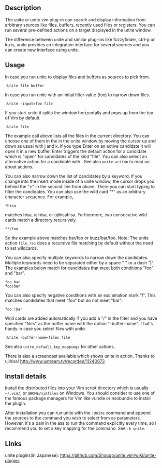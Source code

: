 ## Description

The unite or unite.vim plug-in can search and display information from
arbitrary sources like files, buffers, recently used files or registers.  You
can run several pre-defined actions on a target displayed in the unite window.

The difference between unite and similar plug-ins like fuzzyfinder,
ctrl-p or ku is, unite provides an integration interface for several
sources and you can create new interface using unite.

## Usage

In case you run unite to display files and buffers as sources to pick
from.

	:Unite file buffer


In case you run unite with an initial filter value (foo) to narrow
down files.

	:Unite -input=foo file


If you start unite it splits the window horizontally and pops up
from the top of Vim by default. 

	:Unite file

The example call above lists all the files in the current directory. You can
choose one of them in the in the unite window by moving the cursor up and down
as usual with j and k. If you type Enter on an active candidate it will open
it in a new buffer. Enter triggers the default action for a candidate which is
"open" for candidates of the kind "file". You can also select an alternative
action for a candidate with <Tab>. See also `unite-action` to read on about
actions.

You can also narrow down the list of candidates by a keyword. If you change
into the insert mode inside of a unite window, the cursor drops you behind the
">" in the second line from above. There you can start typing to filter the
candidates.  You can also use the wild card "*" as an arbitrary character
sequence. For example, 

	*hisa

matches hisa, ujihisa, or ujihisahisa. Furthermore, two consecutive wild cards
match a directory recursively. 

	**/foo

So the example above matches bar/foo or buzz/bar/foo.
Note: The unite action `file_rec` does a recursive file matching by default
without the need to set wildcards.

You can also specify multiple keywords to narrow down the candidates. Multiple
keywords need to be separated either by a space " " or a dash "|". The
examples below match for candidates that meet both conditions "foo" and "bar".

	foo bar
	foo|bar

You can also specify negative conditions with an exclamation mark "!".  This
matches candidates that meet "foo" but do not meet "bar".

	foo !bar

Wild cards are added automatically if you add a "/" in the filter and you have
specified "files" as the buffer name with the option "-buffer-name". That's
handy in case you select files with unite.

	:Unite -buffer-name=files file

See also `unite_default_key_mappings` for other actions.

There is also a screencast available which shows unite in action. Thanks to
ujihisa! http://www.ustream.tv/recorded/11240673

## Install details

Install the distributed files into your Vim script directory which is usually
`~/.vim/`, or `$HOME/vimfiles` on Windows. You should consider to use one of the
famous package managers for Vim like vundle or neobundle to install the
plugin.

After installation you can run unite with the `:Unite` command and append the
sources to the command you wish to select from as parameters. However, it's a
pain in the ass to run the command explicitly every time, so I recommend you
to set a key mapping for the command. See `:h unite`.

## Links

unite plugins(in Japanese): https://github.com/Shougo/unite.vim/wiki/unite-plugins

